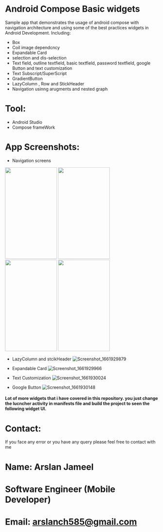 # Android Compose Basic widgets 

Sample app that demonstrates the usage of android compose with navigation architecture and using some of the best practices widgets in Android Development.
Including:

* Box
* Coil image dependcncy
* Expandable Card
* selection and dis-selection
* Text field, outline textfield, basic textfield, password textfield, google Button and text customization
* Text Subscript/SuperScript
* GradientButton
* LazyColumn , Row and StickHeader
* Navigation usinng arugments and nested graph


# Tool:
* Android Studio
* Compose frameWork
# App Screenshots:
* Navigation screens


<img src="https://user-images.githubusercontent.com/51151820/187616101-ff01149d-406b-468e-a6f1-f1aa041d70e0.png" width="170" height="300"> <img src="https://user-images.githubusercontent.com/51151820/187616108-085447bf-9626-48bc-ab8f-39a6ad25a096.png" width="170" height="300"> <img src="https://user-images.githubusercontent.com/51151820/187616114-a149a5fc-2516-4fc8-9469-3ff2d6e4c7e5.png" width="170" height="300"> <img src="https://user-images.githubusercontent.com/51151820/187616116-691dac7b-5ded-4cfb-85e1-ec881284fd52.png" width="170" height="300">

* LazyColumn and stcikHeader
![Screenshot_1661929879](https://user-images.githubusercontent.com/51151820/187616436-03ecc405-e8df-4bb4-a2f5-0d5cd0de135a.png)

* Expandable Card
![Screenshot_1661929966](https://user-images.githubusercontent.com/51151820/187616660-39908e8a-2c9d-49a6-8680-79bac4859697.png)

* Text Customization
![Screenshot_1661930024](https://user-images.githubusercontent.com/51151820/187616880-4cca4f87-c522-496d-8aa6-a6350bbb81da.png)

* Google Button
 ![Screenshot_1661930148](https://user-images.githubusercontent.com/51151820/187617196-12679b0f-fad0-4e3c-80c3-3b21bb5f2ee9.png)
 
 #### Lot of more widgets that i have covered in this repository. you just change the lucncher activity in manifests file and build the project to seen the following widget UI.




# Contact:
If you face any error or you have any query please feel free to contact with me
# Name: Arslan Jameel
# Software Engineer (Mobile Developer)
# Email: arslanch585@gmail.com
